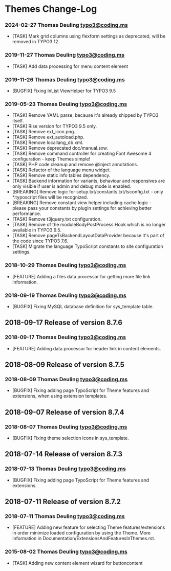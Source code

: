 # Themes Change-Log

### 2024-02-27  Thomas Deuling  <typo3@coding.ms>

*   [TASK] Mark grid columns using flexform settings as deprecated, will be removed in TYPO3 12



### 2019-11-27  Thomas Deuling  <typo3@coding.ms>

*   [TASK] Add data processing for menu content element

### 2019-11-26  Thomas Deuling  <typo3@coding.ms>

*   [BUGFIX] Fixing InList ViewHelper for TYPO3 9.5

### 2019-05-23  Thomas Deuling  <typo3@coding.ms>

*   [TASK] Remove YAML parse, because it's already shipped by TYPO3 itself.
*   [TASK] Rise version for TYPO3 9.5 only.
*   [TASK] Remove ext_icon.png.
*   [TASK] Remove ext_autoload.php.
*   [TASK] Remove locallang_db.xml.
*   [TASK] Remove deprecated doc/manual.sxw.
*   [TASK] Remove command controller for creating Font Awesome 4 configuration - keep Themes simple!
*   [TASK] PHP code cleanup and remove @inject annotations.
*   [TASK] Refactor of the language menu widget.
*   [TASK] Remove static info tables dependency.
*   [TASK] Backend information for variants, behaviour and responsives are only visible if user is admin and debug mode is enabled.
*   [BREAKING] Remove logic for setup.txt/constants.txt/tsconfig.txt - only *.typoscript files will be recognized.
*   [BREAKING] Remove constant view helper including cache logic - please pass your constants by plugin settings for achieving better performance.
*   [TASK] Remove t3jquery.txt configuration.
*   [TASK] Remove of the moduleBodyPostProcess Hook which is no longer available in TYPO3 9.5.
*   [TASK] Remove pageTsBackendLayoutDataProvider because it's part of the code since TYPO3 7.6.
*   [TASK] Migrate the language TypoScript constants to site configuration settings.

### 2018-10-29  Thomas Deuling  <typo3@coding.ms>

*   [FEATURE] Adding a files data processor for getting more file link information.

### 2018-09-19  Thomas Deuling  <typo3@coding.ms>

*   [BUGFIX] Fixing MySQL database definition for sys_template table.



## 2018-09-17  Release of version 8.7.6

### 2018-09-17  Thomas Deuling  <typo3@coding.ms>

*   [FEATURE] Adding data processor for header link in content elements.



## 2018-08-09  Release of version 8.7.5

### 2018-08-09  Thomas Deuling  <typo3@coding.ms>

*   [BUGFIX] Fixing adding page TypoScript for Theme features and extensions, when using extension templates.


## 2018-09-07  Release of version 8.7.4

### 2018-08-07  Thomas Deuling  <typo3@coding.ms>

*   [BUGFIX] Fixing theme selection icons in sys_template.



## 2018-07-14  Release of version 8.7.3

### 2018-07-13  Thomas Deuling  <typo3@coding.ms>

*   [BUGFIX] Fixing adding page TypoScript for Theme features and extensions.



## 2018-07-11  Release of version 8.7.2

### 2018-07-11  Thomas Deuling  <typo3@coding.ms>

*   [FEATURE] Adding new feature for selecting Theme features/extensions in order minimize loaded configuration by using the Theme. More information in Documentation/ExtensionsAndFeaturesInThemes.rst.

### 2015-08-02  Thomas Deuling  <typo3@coding.ms>

*   [TASK] Adding new content element wizard for buttoncontent
